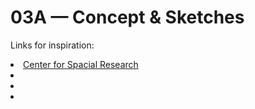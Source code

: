 # 03A — Concept & Sketches


Links for inspiration:
<li><a href="https://c4sr.columbia.edu/csr-home/#!/about">Center for Spacial Research</a></li>
<li></li>
<li></li>
<li></li>
